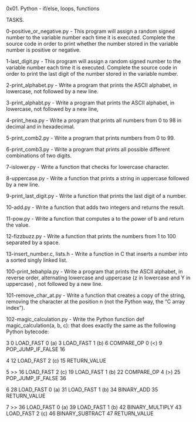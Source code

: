 0x01. Python - if/else, loops, functions

TASKS.

0-positive_or_negative.py - This program will assign a random signed number to the variable number each time it is executed. Complete the source code in order to print whether the number stored in the variable number is positive or negative.

1-last_digit.py - This program will assign a random signed number to the variable number each time it is executed. Complete the source code in order to print the last digit of the number stored in the variable number.

2-print_alphabet.py - Write a program that prints the ASCII alphabet, in lowercase, not followed by a new line.

3-print_alphabt.py - Write a program that prints the ASCII alphabet, in lowercase, not followed by a new line,

4-print_hexa.py - Write a program that prints all numbers from 0 to 98 in decimal and in hexadecimal.

5-print_comb2.py - Write a program that prints numbers from 0 to 99.

6-print_comb3.py - Write a program that prints all possible different combinations of two digits.

7-islower.py - Write a function that checks for lowercase character. 

8-uppercase.py - Write a function that prints a string in uppercase followed by a new line.

9-print_last_digit.py - Write a function that prints the last digit of a number.

10-add.py - Write a function that adds two integers and returns the result.

11-pow.py - Write a function that computes a to the power of b and return the value.

12-fizzbuzz.py - Write a function that prints the numbers from 1 to 100 separated by a space.

13-insert_number.c, lists.h - Write a function in C that inserts a number into a sorted singly linked list.

100-print_tebahpla.py - Write a program that prints the ASCII alphabet, in reverse order, alternating lowercase and uppercase (z in lowercase and Y in uppercase) , not followed by a new line.

101-remove_char_at.py - Write a function that creates a copy of the string, removing the character at the position n (not the Python way, the “C array index”).

102-magic_calculation.py - Write the Python function def magic_calculation(a, b, c): that does exactly the same as the following Python bytecode:

  3           0 LOAD_FAST                0 (a)
              3 LOAD_FAST                1 (b)
              6 COMPARE_OP               0 (<)
              9 POP_JUMP_IF_FALSE       16

  4          12 LOAD_FAST                2 (c)
             15 RETURN_VALUE

  5     >>   16 LOAD_FAST                2 (c)
             19 LOAD_FAST                1 (b)
             22 COMPARE_OP               4 (>)
             25 POP_JUMP_IF_FALSE       36

  6          28 LOAD_FAST                0 (a)
             31 LOAD_FAST                1 (b)
             34 BINARY_ADD
             35 RETURN_VALUE

  7     >>   36 LOAD_FAST                0 (a)
             39 LOAD_FAST                1 (b)
             42 BINARY_MULTIPLY
             43 LOAD_FAST                2 (c)
             46 BINARY_SUBTRACT
             47 RETURN_VALUE
